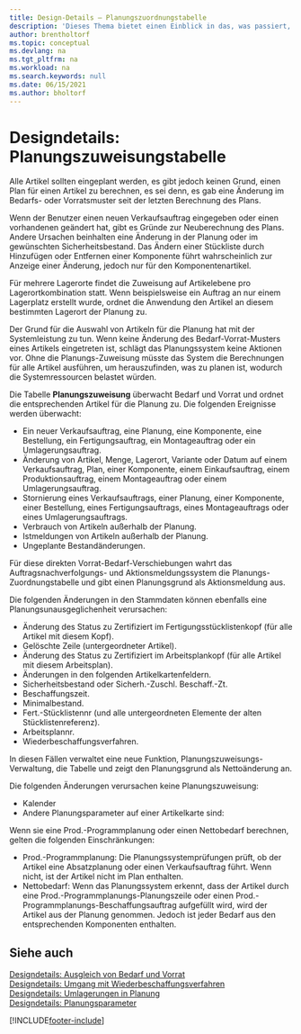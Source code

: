 ```yaml
---
title: Design-Details – Planungszuordnungstabelle
description: 'Dieses Thema bietet einen Einblick in das, was passiert, wenn eine Änderung des Bedarfs oder der Vorräte erfordert, dass Sie berechnen, wie Sie für ein Element planen.'
author: brentholtorf
ms.topic: conceptual
ms.devlang: na
ms.tgt_pltfrm: na
ms.workload: na
ms.search.keywords: null
ms.date: 06/15/2021
ms.author: bholtorf
---
```

# Designdetails: Planungszuweisungstabelle
Alle Artikel sollten eingeplant werden, es gibt jedoch keinen Grund, einen Plan für einen Artikel zu berechnen, es sei denn, es gab eine Änderung im Bedarfs- oder Vorratsmuster seit der letzten Berechnung des Plans.  

Wenn der Benutzer einen neuen Verkaufsauftrag eingegeben oder einen vorhandenen geändert hat, gibt es Gründe zur Neuberechnung des Plans. Andere Ursachen beinhalten eine Änderung in der Planung oder im gewünschten Sicherheitsbestand. Das Ändern einer Stückliste durch Hinzufügen oder Entfernen einer Komponente führt wahrscheinlich zur Anzeige einer Änderung, jedoch nur für den Komponentenartikel.  

Für mehrere Lagerorte findet die Zuweisung auf Artikelebene pro Lagerortkombination statt. Wenn beispielsweise ein Auftrag an nur einem Lagerplatz erstellt wurde, ordnet die Anwendung den Artikel an diesem bestimmten Lagerort der Planung zu.  

Der Grund für die Auswahl von Artikeln für die Planung hat mit der Systemleistung zu tun. Wenn keine Änderung des Bedarf-Vorrat-Musters eines Artikels eingetreten ist, schlägt das Planungssystem keine Aktionen vor. Ohne die Planungs-Zuweisung müsste das System die Berechnungen für alle Artikel ausführen, um herauszufinden, was zu planen ist, wodurch die Systemressourcen belastet würden.  

Die Tabelle **Planungszuweisung** überwacht Bedarf und Vorrat und ordnet die entsprechenden Artikel für die Planung zu. Die folgenden Ereignisse werden überwacht:  

* Ein neuer Verkaufsauftrag, eine Planung, eine Komponente, eine Bestellung, ein Fertigungsauftrag, ein Montageauftrag oder ein Umlagerungsauftrag.  
* Änderung von Artikel, Menge, Lagerort, Variante oder Datum auf einem Verkaufsauftrag, Plan, einer Komponente, einem Einkaufsauftrag, einem Produktionsauftrag, einem Montageauftrag oder einem Umlagerungsauftrag.  
* Stornierung eines Verkaufsauftrags, einer Planung, einer Komponente, einer Bestellung, eines Fertigungsauftrags, eines Montageauftrags oder eines Umlagerungsauftrags.  
* Verbrauch von Artikeln außerhalb der Planung.  
* Istmeldungen von Artikeln außerhalb der Planung.  
* Ungeplante Bestandänderungen.  

Für diese direkten Vorrat-Bedarf-Verschiebungen wahrt das Auftragsnachverfolgungs- und Aktionsmeldungssystem die Planungs-Zuordnungstabelle und gibt einen Planungsgrund als Aktionsmeldung aus.  

Die folgenden Änderungen in den Stammdaten können ebenfalls eine Planungsunausgeglichenheit verursachen:  

* Änderung des Status zu Zertifiziert im Fertigungsstücklistenkopf (für alle Artikel mit diesem Kopf).  
* Gelöschte Zeile (untergeordneter Artikel).  
* Änderung des Status zu Zertifiziert im Arbeitsplankopf (für alle Artikel mit diesem Arbeitsplan).  
* Änderungen in den folgenden Artikelkartenfeldern.  
* Sicherheitsbestand oder Sicherh.-Zuschl. Beschaff.-Zt.  
* Beschaffungszeit.  
* Minimalbestand.  
* Fert.-Stücklistennr (und alle untergeordneten Elemente der alten Stücklistenreferenz).  
* Arbeitsplannr.  
* Wiederbeschaffungsverfahren.  

In diesen Fällen verwaltet eine neue Funktion, Planungszuweisungs-Verwaltung, die Tabelle und zeigt den Planungsgrund als Nettoänderung an.  

Die folgenden Änderungen verursachen keine Planungszuweisung:  

* Kalender  
* Andere Planungsparameter auf einer Artikelkarte sind:  

Wenn sie eine Prod.-Programmplanung oder einen Nettobedarf berechnen, gelten die folgenden Einschränkungen:  

* Prod.-Programmplanung: Die Planungssystemprüfungen prüft, ob der Artikel eine Absatzplanung oder einen Verkaufsauftrag führt. Wenn nicht, ist der Artikel nicht im Plan enthalten.  
* Nettobedarf: Wenn das Planungssystem erkennt, dass der Artikel durch eine Prod.-Programmplanungs-Planungszeile oder einen Prod.-Programmplanungs-Beschaffungsauftrag aufgefüllt wird, wird der Artikel aus der Planung genommen. Jedoch ist jeder Bedarf aus den entsprechenden Komponenten enthalten.  

## Siehe auch  
[Designdetails: Ausgleich von Bedarf und Vorrat](design-details-balancing-demand-and-supply.md)   
[Designdetails: Umgang mit Wiederbeschaffungsverfahren](design-details-handling-reordering-policies.md)   
[Designdetails: Umlagerungen in Planung](design-details-transfers-in-planning.md)   
[Designdetails: Planungsparameter](design-details-planning-parameters.md)  


[!INCLUDE[footer-include](includes/footer-banner.md)]